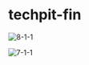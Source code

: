 # techpit-fin

![8-1-1](https://user-images.githubusercontent.com/56856880/83894716-a1cc4400-a78c-11ea-84f6-ab7cee3b938b.png)

![7-1-1](https://user-images.githubusercontent.com/56856880/83895048-1f904f80-a78d-11ea-9a9d-8f32a4b9b464.png)
